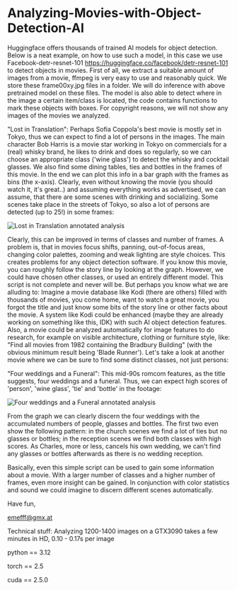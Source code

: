 # Analyzing-Movies-with-Object-Detection-AI
Huggingface offers thousands of trained AI models for object detection. Below is a neat example, on how to use such a model, in this case we use Facebook-detr-resnet-101 https://huggingface.co/facebook/detr-resnet-101 to detect objects in movies.
First of all, we extract a suitable amount of images from a movie, ffmpeg is very easy to use and reasonably quick. We store these frame00xy.jpg files in a folder. We will do inference with above pretrained model on these files.
The model is also able to detect where in the image a certain item/class is located, the code contains functions to mark these objects with boxes. For copyright reasons, we will not show any images of the movies we analyzed.

"Lost in Translation": Perhaps Sofia Coppola's best movie is mostly set in Tokyo, thus we can expect to find a lot of persons in the images. The main character Bob Harris is a movie star working in Tokyo on commercials for a (real) whisky brand, he likes to drink and does so regularly, so we can choose an appropriate class ('wine glass') to detect the whisky and cocktail glasses. We also find some dining tables, ties and bottles in the frames of this movie. In the end we can plot this info in a bar graph with the frames as bins (the x-axis). Clearly, even without knowing the movie (you should watch it, it's great..) and assuming everything works as advertised, we can assume, that there are some scenes with drinking and socializing. Some scenes take place in the streets of Tokyo, so also a lot of persons are detected (up to 25!) in some frames:

![Lost in Translation annotated analysis](https://github.com/user-attachments/assets/3516f01c-984f-4cf0-b728-5c13817e5ee3)

Clearly, this can be improved in terms of classes and number of frames. A problem is, that in movies focus shifts, panning, out-of-focus areas, changing color palettes, zooming and weak lighting are style choices. This creates problems for any object detection software. If you know this movie, you can roughly follow the story line by looking at the graph. However, we could have chosen other classes, or used an entirely different model. This script is not complete and never will be. But perhaps you know what we are alluding to: Imagine a movie database like Kodi (there are others) filled with thousands of movies, you come home, want to watch a great movie, you forgot the title and just know some bits of the story line or other facts about the movie. A system like Kodi could be enhanced (maybe they are already working on something like this, IDK) with such AI object detection features. Also, a movie could be analyzed automatically for image features to do research, for example on visible architecture, clothing or furniture style, like: "Find all movies from 1982 containing the Bradbury Building" (with the obvious minimum result being 'Blade Runner').
Let's take a look at another movie where we can be sure to find some distinct classes, not just persons: 

"Four weddings and a Funeral": This mid-90s romcom features, as the title suggests, four weddings and a funeral. Thus, we can expect high scores of 'person', 'wine glass', 'tie' and 'bottle' in the footage:

![Four weddings and a Funeral annotated analysis](https://github.com/user-attachments/assets/d34a9248-ddb2-4548-8d75-5e6aba72be0b)

From the graph we can clearly discern the four weddings with the accumulated numbers of people, glasses and bottles. The first two even show the following pattern: in the church scenes we find a lot of ties but no glasses or bottles; in the reception scenes we find both classes with high scores. As Charles, more or less, cancels his own wedding, we can't find any glasses or bottles afterwards as there is no wedding reception.

Basically, even this simple script can be used to gain some information about a movie. With a larger number of classes and a higher number of frames, even more insight can be gained. In conjunction with color statistics and sound we could imagine to discern different scenes automatically.

Have fun,

emefff@gmx.at

Technical stuff:
Analyzing 1200-1400 images on a GTX3090 takes a few minutes in HD, 0.10 - 0.17s per image 

python == 3.12

torch  == 2.5

cuda   == 2.5.0

